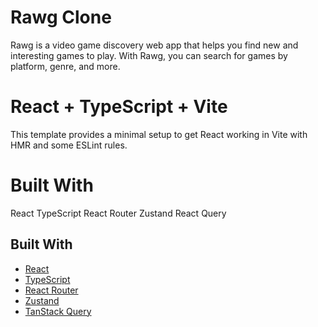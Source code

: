 # Rawg Clone

Rawg is a video game discovery web app that helps you find new and interesting games to play. With Rawg, you can search for games by platform, genre, and more.

# React + TypeScript + Vite

This template provides a minimal setup to get React working in Vite with HMR and some ESLint rules.

# Built With

React
TypeScript
React Router
Zustand
React Query

## Built With

- [React](https://react.dev)
- [TypeScript](https://www.typescriptlang.org)
- [React Router](https://reactrouter.com/en/main)
- [Zustand](https://github.com/pmndrs/zustand)
- [TanStack Query](https://tanstack.com/query/latest/docs/framework/react/overview)
